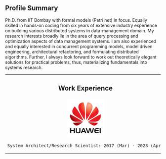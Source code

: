 ## Profile Summary

Ph.D. from IIT Bombay with formal models (Petri net) in focus. Equally skilled in hands-on coding from six years of extensive industry experience on building various distributed systems in data-management domain. My research interests broadly lie in the area of query processing and optimization aspects of data management systems. I am also experienced and equally interested in concurrent programming models, model driven engineering, architectural refactoring, and formulating distributed algorithms. Further, I always look forward to work out theoretically elegant solutions for
practical problems, thus, materializing fundamentals into systems research.

<style>
  table td {
    border: none !important;
  }
</style>
<table>
  <tbody>
    <tr>
      <td align="center"><h2>Work Experience</h2></td>
      <td align="center" colspan="2"><h2>Education</h2></td>
    </tr> 
    <tr>
      <td align="center"><img src="huawei2.jpeg" width=120></td>
      <td align="center"><img src="iitb.png" width=120></td>
      <td align="center"><img src="shibpur.jpeg" width=120></td>
    </tr>
      <tr>
        <td align="center" width=200><pre>System Architect/Research Scientist: 2017 (Mar) - 2023 (Apr)</pre></td>
      <td align="center" width=200><pre>M.Tech.+Ph.D. (Dual Degree) (CS): 2011 - 2016 (Dec)</pre></td>
      <td align="center" width=200><pre>B.E. (CS): 2007 - 2011</pre></td>
    </tr>
  </tbody>
</table>
